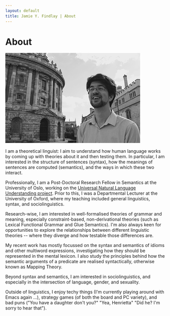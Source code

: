 ```yaml
---
layout: default
title: Jamie Y. Findlay | About
---
```


# About

![Me in Oxford](assets/images/jamie_oxford.png)

I am a theoretical linguist: I aim to understand how human language
works by coming up with theories about it and then testing them. In
particular, I am interested in the structure of sentences (syntax), how
the meanings of sentences are computed (semantics), and the ways in
which these two interact.

Professionally, I am a Post-Doctoral Research Fellow in Semantics at the
University of Oslo, working on the [Universal Natural Language
Understanding
project](https://www.hf.uio.no/iln/english/research/projects/universal-natural-language-understanding/index.html).
Prior to this, I was a Departmental Lecturer at the University of
Oxford, where my teaching included general linguistics, syntax, and
sociolinguistics.

Research-wise, I am interested in well-formalised theories of grammar
and meaning, especially constraint-based, non-derivational theories
(such as Lexical Functional Grammar and Glue Semantics). I\'m also
always keen for opportunities to explore the relationships between
different linguistic theories -- where they diverge and how testable
those differences are.

My recent work has mostly focussed on the syntax and semantics of idioms
and other multiword expressions, investigating how they should be
represented in the mental lexicon. I also study the principles behind
how the semantic arguments of a predicate are realised syntactically,
otherwise known as Mapping Theory.

Beyond syntax and semantics, I am interested in sociolinguistics, and
especially in the intersection of language, gender, and sexuality.

Outside of linguistics, I enjoy techy things (I\'m currently playing
around with Emacs again \...), strategy games (of both the board and PC
variety), and bad puns (\"You have a daughter don\'t you?\" \"Yea,
Henrietta\" \"Did he? I\'m sorry to hear that\").
